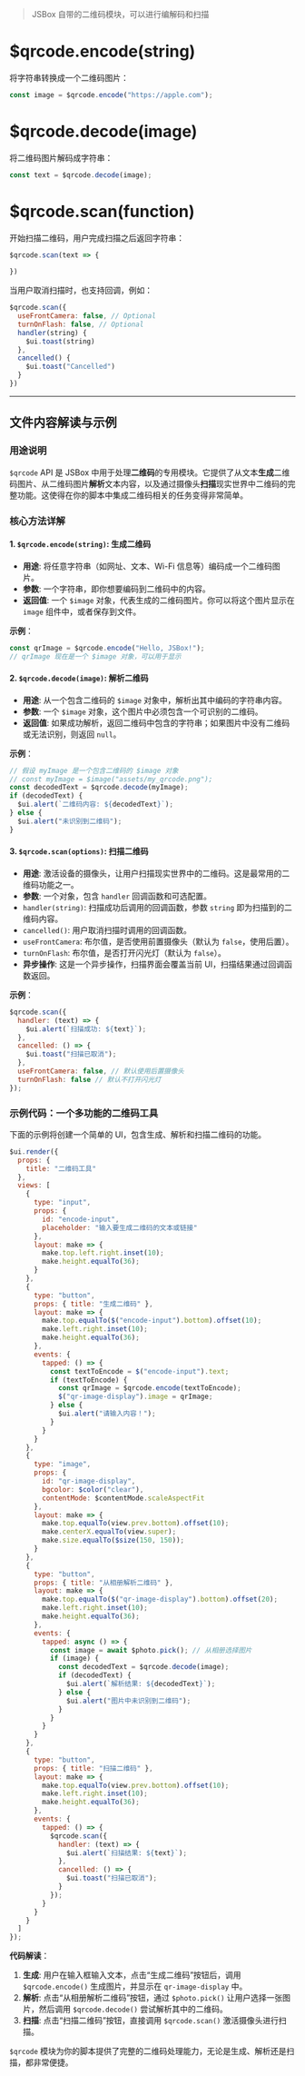 > JSBox 自带的二维码模块，可以进行编解码和扫描

# $qrcode.encode(string)

将字符串转换成一个二维码图片：

```js
const image = $qrcode.encode("https://apple.com");
```

# $qrcode.decode(image)

将二维码图片解码成字符串：

```js
const text = $qrcode.decode(image);
```

# $qrcode.scan(function)

开始扫描二维码，用户完成扫描之后返回字符串：

```js
$qrcode.scan(text => {
  
})
```

当用户取消扫描时，也支持回调，例如：

```js
$qrcode.scan({
  useFrontCamera: false, // Optional
  turnOnFlash: false, // Optional
  handler(string) {
    $ui.toast(string)
  },
  cancelled() {
    $ui.toast("Cancelled")
  }
})
```

---

## 文件内容解读与示例

### 用途说明

`$qrcode` API 是 JSBox 中用于处理**二维码**的专用模块。它提供了从文本**生成**二维码图片、从二维码图片**解析**文本内容，以及通过摄像头**扫描**现实世界中二维码的完整功能。这使得在你的脚本中集成二维码相关的任务变得非常简单。

### 核心方法详解

#### 1. `$qrcode.encode(string)`: 生成二维码

-   **用途**: 将任意字符串（如网址、文本、Wi-Fi 信息等）编码成一个二维码图片。
-   **参数**: 一个字符串，即你想要编码到二维码中的内容。
-   **返回值**: 一个 `$image` 对象，代表生成的二维码图片。你可以将这个图片显示在 `image` 组件中，或者保存到文件。

**示例**：

```javascript
const qrImage = $qrcode.encode("Hello, JSBox!");
// qrImage 现在是一个 $image 对象，可以用于显示
```

#### 2. `$qrcode.decode(image)`: 解析二维码

-   **用途**: 从一个包含二维码的 `$image` 对象中，解析出其中编码的字符串内容。
-   **参数**: 一个 `$image` 对象，这个图片中必须包含一个可识别的二维码。
-   **返回值**: 如果成功解析，返回二维码中包含的字符串；如果图片中没有二维码或无法识别，则返回 `null`。

**示例**：

```javascript
// 假设 myImage 是一个包含二维码的 $image 对象
// const myImage = $image("assets/my_qrcode.png");
const decodedText = $qrcode.decode(myImage);
if (decodedText) {
  $ui.alert(`二维码内容: ${decodedText}`);
} else {
  $ui.alert("未识别到二维码");
}
```

#### 3. `$qrcode.scan(options)`: 扫描二维码

-   **用途**: 激活设备的摄像头，让用户扫描现实世界中的二维码。这是最常用的二维码功能之一。
-   **参数**: 一个对象，包含 `handler` 回调函数和可选配置。
  - `handler(string)`: 扫描成功后调用的回调函数，参数 `string` 即为扫描到的二维码内容。
  - `cancelled()`: 用户取消扫描时调用的回调函数。
  - `useFrontCamera`: 布尔值，是否使用前置摄像头（默认为 `false`，使用后置）。
  - `turnOnFlash`: 布尔值，是否打开闪光灯（默认为 `false`）。
- **异步操作**: 这是一个异步操作，扫描界面会覆盖当前 UI，扫描结果通过回调函数返回。

**示例**：

```javascript
$qrcode.scan({
  handler: (text) => {
    $ui.alert(`扫描成功: ${text}`);
  },
  cancelled: () => {
    $ui.toast("扫描已取消");
  },
  useFrontCamera: false, // 默认使用后置摄像头
  turnOnFlash: false // 默认不打开闪光灯
});
```

### 示例代码：一个多功能的二维码工具

下面的示例将创建一个简单的 UI，包含生成、解析和扫描二维码的功能。

```javascript
$ui.render({
  props: {
    title: "二维码工具"
  },
  views: [
    {
      type: "input",
      props: {
        id: "encode-input",
        placeholder: "输入要生成二维码的文本或链接"
      },
      layout: make => {
        make.top.left.right.inset(10);
        make.height.equalTo(36);
      }
    },
    {
      type: "button",
      props: { title: "生成二维码" },
      layout: make => {
        make.top.equalTo($("encode-input").bottom).offset(10);
        make.left.right.inset(10);
        make.height.equalTo(36);
      },
      events: {
        tapped: () => {
          const textToEncode = $("encode-input").text;
          if (textToEncode) {
            const qrImage = $qrcode.encode(textToEncode);
            $("qr-image-display").image = qrImage;
          } else {
            $ui.alert("请输入内容！");
          }
        }
      }
    },
    {
      type: "image",
      props: {
        id: "qr-image-display",
        bgcolor: $color("clear"),
        contentMode: $contentMode.scaleAspectFit
      },
      layout: make => {
        make.top.equalTo(view.prev.bottom).offset(10);
        make.centerX.equalTo(view.super);
        make.size.equalTo($size(150, 150));
      }
    },
    {
      type: "button",
      props: { title: "从相册解析二维码" },
      layout: make => {
        make.top.equalTo($("qr-image-display").bottom).offset(20);
        make.left.right.inset(10);
        make.height.equalTo(36);
      },
      events: {
        tapped: async () => {
          const image = await $photo.pick(); // 从相册选择图片
          if (image) {
            const decodedText = $qrcode.decode(image);
            if (decodedText) {
              $ui.alert(`解析结果: ${decodedText}`);
            } else {
              $ui.alert("图片中未识别到二维码");
            }
          }
        }
      }
    },
    {
      type: "button",
      props: { title: "扫描二维码" },
      layout: make => {
        make.top.equalTo(view.prev.bottom).offset(10);
        make.left.right.inset(10);
        make.height.equalTo(36);
      },
      events: {
        tapped: () => {
          $qrcode.scan({
            handler: (text) => {
              $ui.alert(`扫描结果: ${text}`);
            },
            cancelled: () => {
              $ui.toast("扫描已取消");
            }
          });
        }
      }
    }
  ]
});
```

**代码解读**：

1.  **生成**: 用户在输入框输入文本，点击“生成二维码”按钮后，调用 `$qrcode.encode()` 生成图片，并显示在 `qr-image-display` 中。
2.  **解析**: 点击“从相册解析二维码”按钮，通过 `$photo.pick()` 让用户选择一张图片，然后调用 `$qrcode.decode()` 尝试解析其中的二维码。
3.  **扫描**: 点击“扫描二维码”按钮，直接调用 `$qrcode.scan()` 激活摄像头进行扫描。

`$qrcode` 模块为你的脚本提供了完整的二维码处理能力，无论是生成、解析还是扫描，都非常便捷。 
